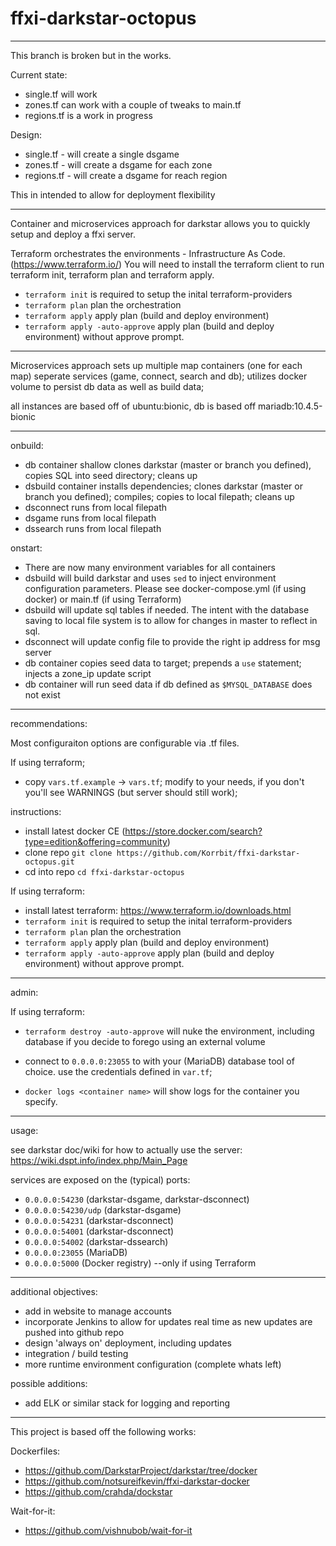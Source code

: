 # ffxi-darkstar-octopus

---
This branch is broken but in the works.

Current state:
- single.tf will work
- zones.tf can work with a couple of tweaks to main.tf
- regions.tf is a work in progress

Design:
- single.tf - will create a single dsgame
- zones.tf - will create a dsgame for each zone
- regions.tf - will create a dsgame for reach region

This in intended to allow for deployment flexibility

---
Container and microservices approach for darkstar allows you to quickly setup and deploy a ffxi server.

Terraform orchestrates the environments - Infrastructure As Code. (https://www.terraform.io/) You will need to install the terraform client to run terraform init, terraform plan and terraform apply.

* `terraform init` is required to setup the inital terraform-providers
* `terraform plan` plan the orchestration
* `terraform apply` apply plan (build and deploy environment)
* `terraform apply -auto-approve` apply plan (build and deploy environment) without approve prompt.

---

Microservices approach sets up multiple map containers (one for each map)
seperate services (game, connect, search and db); utilizes docker volume to persist db data as well as build data;

all instances are based off of ubuntu:bionic, db is based off mariadb:10.4.5-bionic

---

onbuild:
- db container shallow clones darkstar (master or branch you defined), copies SQL into seed directory; cleans up
- dsbuild container installs dependencies; clones darkstar (master or branch you defined); compiles; copies to local filepath; cleans up
- dsconnect runs from local filepath
- dsgame runs from local filepath
- dssearch runs from local filepath

onstart:
- There are now many environment variables for all containers
- dsbuild will build darkstar and uses `sed` to inject environment configuration parameters. Please see docker-compose.yml (if using docker) or main.tf (if using Terraform)
- dsbuild will update sql tables if needed. The intent with the database saving to local file system is to allow for changes in master to reflect in sql.
- dsconnect will update config file to provide the right ip address for msg server
- db container copies seed data to target; prepends a `use` statement; injects a zone_ip update script
- db container will run seed data if db defined as `$MYSQL_DATABASE` does not exist

---

recommendations:

Most configuraiton options are configurable via .tf files.

If using terraform;
- copy `vars.tf.example` -> `vars.tf`; modify to your needs, if you don't you'll see WARNINGS (but server should still work);

instructions:

* install latest docker CE (https://store.docker.com/search?type=edition&offering=community)
* clone repo `git clone https://github.com/Korrbit/ffxi-darkstar-octopus.git`
* cd into repo `cd ffxi-darkstar-octopus`

If using terraform:
* install latest terraform: https://www.terraform.io/downloads.html
* `terraform init` is required to setup the inital terraform-providers
* `terraform plan` plan the orchestration
* `terraform apply` apply plan (build and deploy environment)
* `terraform apply -auto-approve` apply plan (build and deploy environment) without approve prompt.

---

admin:


If using terraform:
* `terraform destroy -auto-approve` will nuke the environment, including database if you decide to forego using an external volume
* connect to `0.0.0.0:23055` to with your (MariaDB) database tool of choice. use the credentials defined in `var.tf`;

* `docker logs <container name>` will show logs for the container you specify.

---

usage:

see darkstar doc/wiki for how to actually use the server: https://wiki.dspt.info/index.php/Main_Page

services are exposed on the (typical) ports:

- `0.0.0.0:54230` (darkstar-dsgame, darkstar-dsconnect)
- `0.0.0.0:54230/udp` (darkstar-dsgame)
- `0.0.0.0:54231` (darkstar-dsconnect)
- `0.0.0.0:54001` (darkstar-dsconnect)
- `0.0.0.0:54002` (darkstar-dssearch)
- `0.0.0.0:23055` (MariaDB)
- `0.0.0.0:5000` (Docker registry) --only if using Terraform

---

additional objectives:
* add in website to manage accounts
* incorporate Jenkins to allow for updates real time as new updates are pushed into github repo
* design 'always on' deployment, including updates
* integration / build testing
* more runtime environment configuration (complete whats left)

possible additions:
* add ELK or similar stack for logging and reporting

---
This project is based off the following works:

Dockerfiles:
* https://github.com/DarkstarProject/darkstar/tree/docker
* https://github.com/notsureifkevin/ffxi-darkstar-docker
* https://github.com/crahda/dockstar

Wait-for-it:
* https://github.com/vishnubob/wait-for-it